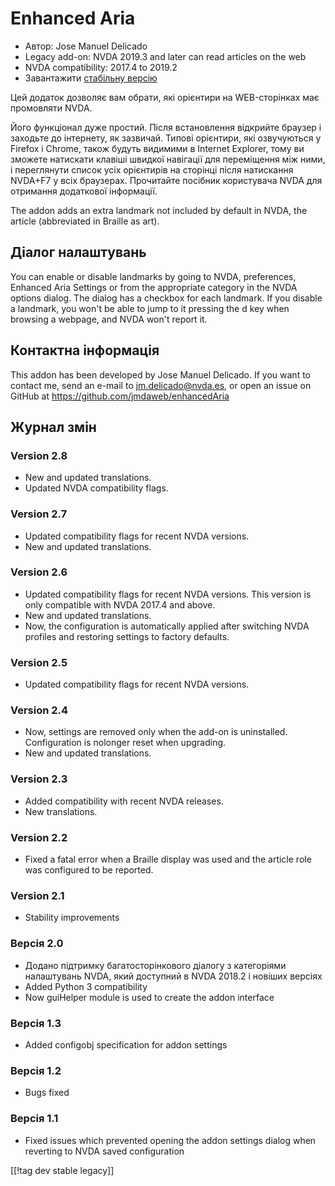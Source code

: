 # Enhanced Aria #

* Автор: Jose Manuel Delicado
* Legacy add-on: NVDA 2019.3 and later can read articles on the web
* NVDA compatibility: 2017.4 to 2019.2
* Завантажити [стабільну версію][1]

Цей додаток дозволяє вам обрати, які орієнтири на WEB-сторінках має
промовляти NVDA.

Його функціонал дуже простий. Після встановлення відкрийте браузер і
заходьте до інтернету, як зазвичай. Типові орієнтири, які озвучуються у
Firefox і Chrome, також будуть видимими в Internet Explorer, тому ви зможете
натискати клавіші швидкої навігації для переміщення між ними, і переглянути
список усіх орієнтирів на сторінці після натискання NVDA+F7 у всіх
браузерах. Прочитайте посібник користувача NVDA для отримання додаткової
інформації.

The addon adds an extra landmark not included by default in NVDA, the
article (abbreviated in Braille as art).

## Діалог налаштувань

You can enable or disable landmarks by going to NVDA, preferences, Enhanced
Aria Settings or from the appropriate category in the NVDA options
dialog. The dialog has a checkbox for each landmark. If you disable a
landmark, you won't be able to jump to it pressing the d key when browsing a
webpage, and NVDA won't report it.

## Контактна інформація

This addon has been developed by Jose Manuel Delicado. If you want to
contact me, send an e-mail to jm.delicado@nvda.es, or open an issue on
GitHub at https://github.com/jmdaweb/enhancedAria

## Журнал змін

### Version 2.8

* New and updated translations.
* Updated NVDA compatibility flags.

### Version 2.7

* Updated compatibility flags for recent NVDA versions.
* New and updated translations.

### Version 2.6

* Updated compatibility flags for recent NVDA versions. This version is only
  compatible with NVDA 2017.4 and above.
* New and updated translations.
* Now, the configuration is automatically applied after switching NVDA
  profiles and restoring settings to factory defaults.

### Version 2.5

* Updated compatibility flags for recent NVDA versions.

### Version 2.4

* Now, settings are removed only when the add-on is
  uninstalled. Configuration is nolonger reset when upgrading.
* New and updated translations.

### Version 2.3

* Added compatibility with recent NVDA releases.
* New translations.

### Version 2.2

* Fixed a fatal error when a Braille display was used and the article role
  was configured to be reported.

### Version 2.1

* Stability improvements

### Версія 2.0

* Додано підтримку багатосторінкового діалогу з категоріями налаштувань
  NVDA, який доступний в NVDA 2018.2 і новіших версіях
* Added Python 3 compatibility
* Now guiHelper module is used to create the addon interface

### Версія 1.3

* Added configobj specification for addon settings

### Версія 1.2

* Bugs fixed

### Версія 1.1

* Fixed issues which prevented opening the addon settings dialog when
  reverting to NVDA saved configuration

[[!tag dev stable legacy]]

[1]: https://addons.nvda-project.org/files/get.php?file=earia
